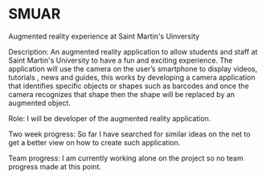 # SMUAR
Augmented reality experience at Saint Martin's Uinversity

Description: An augmented reality application to allow students and staff 
at Saint Martin's University to have a fun and exciting experience.
The application will use the camera on the user’s smartphone to display videos, tutorials , 
news and guides, this works by developing a camera application that identifies specific
objects or shapes such as barcodes and once the camera recognizes that shape then the 
shape will be replaced by an augmented object.

Role: I will be developer of  the augmented reality application. 

Two week progress: So far I have searched for similar ideas on the net to get a better 
view on how to create such application. 

Team  progress:  I am currently working alone on the project so no team progress made at this point.

